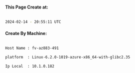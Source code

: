 
   
#### This Page Create at:

```bash

2024-02-14 - 20:55:11 UTC

```

#### Create By Machine:

```bash

Host Name : fv-az883-491

platform  : Linux-6.2.0-1019-azure-x86_64-with-glibc2.35

Ip Local  : 10.1.0.182

```

